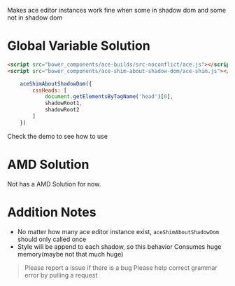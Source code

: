 Makes ace editor instances work fine when some in shadow dom and some not in shadow dom

# Global Variable Solution
```html
<script src="bower_components/ace-builds/src-noconflict/ace.js"></script>
<script src="bower_components/ace-shim-about-shadow-dom/ace-shim.js"></script>
```

```javascript
	aceShimAboutShadowDom({
		cssHeads: [
			document.getElementsByTagName('head')[0],
			shadowRoot1,
			shadowRoot2
		]
	})
```

Check the demo to see how to use

# AMD Solution
Not has a AMD Solution for now.

# Addition Notes
- No matter how many ace editor instance exist, `aceShimAboutShadowDom` should only called once
- Style will be append to each shadow, so this behavior Consumes huge memory(maybe not that much huge)


> Please report a issue if there is a bug
> Please help correct grammar error by pulling a request